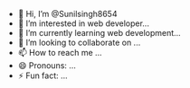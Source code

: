 - 👋 Hi, I’m @Sunilsingh8654
- 👀 I’m interested in web developer...
- 🌱 I’m currently learning web development...
- 💞️ I’m looking to collaborate on ...
- 📫 How to reach me ...
- 😄 Pronouns: ...
- ⚡ Fun fact: ...

<!---
Sunilsingh8654/Sunilsingh8654 is a ✨ special ✨ repository because its `README.md` (this file) appears on your GitHub profile.
You can click the Preview link to take a look at your changes.
--->
